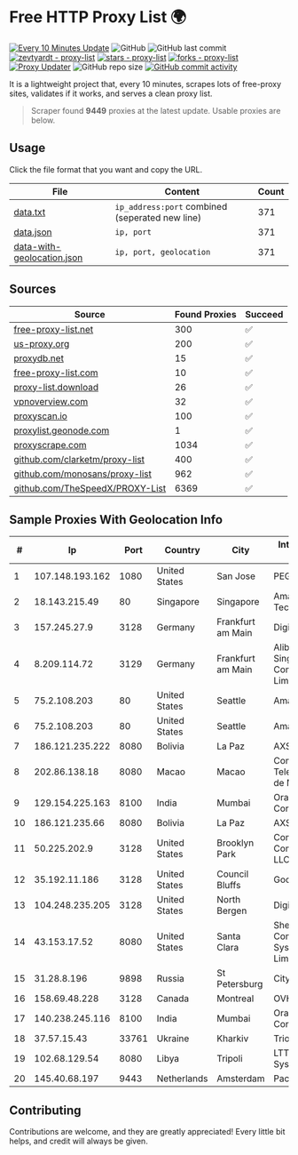 
# Free HTTP Proxy List 🌍

[![Every 10 Minutes Update](https://github.com/mertguvencli/http-proxy-list/actions/workflows/main.yml/badge.svg?branch=main)](https://github.com/mertguvencli/http-proxy-list/actions/workflows/main.yml)
![GitHub](https://img.shields.io/github/license/mertguvencli/http-proxy-list)
![GitHub last commit](https://img.shields.io/github/last-commit/mertguvencli/http-proxy-list)
[![zevtyardt - proxy-list](https://img.shields.io/static/v1?label=zevtyardt&message=proxy-list&color=blue&logo=github)](https://github.com/zevtyardt/proxy-list "Go to GitHub repo")
[![stars - proxy-list](https://img.shields.io/github/stars/zevtyardt/proxy-list?style=social)](https://github.com/zevtyardt/proxy-list)
[![forks - proxy-list](https://img.shields.io/github/forks/zevtyardt/proxy-list?style=social)](https://github.com/zevtyardt/proxy-list)
[![Proxy Updater](https://github.com/zevtyardt/proxy-list/workflows/Proxy%20Updater/badge.svg)](https://github.com/zevtyardt/proxy-list/actions?query=workflow:"Proxy+Updater")
![GitHub repo size](https://img.shields.io/github/repo-size/zevtyardt/proxy-list)
[![GitHub commit activity](https://img.shields.io/github/commit-activity/m/zevtyardt/proxy-list?logo=commits)](https://github.com/zevtyardt/proxy-list/commits/main)

It is a lightweight project that, every 10 minutes, scrapes lots of free-proxy sites, validates if it works, and serves a clean proxy list.

> Scraper found **9449** proxies at the latest update. Usable proxies are below.

## Usage

Click the file format that you want and copy the URL.

|File|Content|Count|
|----|-------|-----|
|[data.txt](https://raw.githubusercontent.com/mertguvencli/http-proxy-list/main/proxy-list/data.txt)|`ip_address:port` combined (seperated new line)|371|
|[data.json](https://raw.githubusercontent.com/mertguvencli/http-proxy-list/main/proxy-list/data.json)|`ip, port`|371|
|[data-with-geolocation.json](https://raw.githubusercontent.com/mertguvencli/http-proxy-list/main/proxy-list/data-with-geolocation.json)|`ip, port, geolocation`|371|

## Sources

|Source|Found Proxies|Succeed|
|------|-------------|-------|
|[free-proxy-list.net](https://free-proxy-list.net)|300|✅|
|[us-proxy.org](https://www.us-proxy.org)|200|✅|
|[proxydb.net](http://proxydb.net)|15|✅|
|[free-proxy-list.com](https://free-proxy-list.com/?page=&port=&type%5B%5D=http&type%5B%5D=https&up_time=0&search=Search)|10|✅|
|[proxy-list.download](https://www.proxy-list.download/HTTP)|26|✅|
|[vpnoverview.com](https://vpnoverview.com/privacy/anonymous-browsing/free-proxy-servers)|32|✅|
|[proxyscan.io](https://www.proxyscan.io)|100|✅|
|[proxylist.geonode.com](https://proxylist.geonode.com/api/proxy-list?limit=300&page=1&sort_by=lastChecked&sort_type=desc&protocols=http,https)|1|✅|
|[proxyscrape.com](https://api.proxyscrape.com/v2/?request=displayproxies&protocol=http&timeout=10000&country=all&ssl=all&anonymity=all)|1034|✅|
|[github.com/clarketm/proxy-list](https://raw.githubusercontent.com/clarketm/proxy-list/master/proxy-list-raw.txt)|400|✅|
|[github.com/monosans/proxy-list](https://raw.githubusercontent.com/monosans/proxy-list/main/proxies/http.txt)|962|✅|
|[github.com/TheSpeedX/PROXY-List](https://raw.githubusercontent.com/TheSpeedX/PROXY-List/master/http.txt)|6369|✅|


## Sample Proxies With Geolocation Info

|#|Ip|Port|Country|City|Internet Service Provider|
|-|--|----|-------|----|-------------------------|
|1|107.148.193.162|1080|United States|San Jose|PEG TECH INC|
|2|18.143.215.49|80|Singapore|Singapore|Amazon Technologies Inc.|
|3|157.245.27.9|3128|Germany|Frankfurt am Main|DigitalOcean, LLC|
|4|8.209.114.72|3129|Germany|Frankfurt am Main|Alibaba.com Singapore E-Commerce Private Limited|
|5|75.2.108.203|80|United States|Seattle|Amazon.com, Inc.|
|6|75.2.108.203|80|United States|Seattle|Amazon.com, Inc.|
|7|186.121.235.222|8080|Bolivia|La Paz|AXS Bolivia S. A.|
|8|202.86.138.18|8080|Macao|Macao|Companhia de Telecomunicacoes de Macau|
|9|129.154.225.163|8100|India|Mumbai|Oracle Corporation|
|10|186.121.235.66|8080|Bolivia|La Paz|AXS Bolivia S. A.|
|11|50.225.202.9|3128|United States|Brooklyn Park|Comcast Cable Communications, LLC|
|12|35.192.11.186|3128|United States|Council Bluffs|Google LLC|
|13|104.248.235.205|3128|United States|North Bergen|DigitalOcean, LLC|
|14|43.153.17.52|8080|United States|Santa Clara|Shenzhen Tencent Computer Systems Company Limited|
|15|31.28.8.196|9898|Russia|St Petersburg|Citytelecom LLC|
|16|158.69.48.228|3128|Canada|Montreal|OVH SAS|
|17|140.238.245.116|8100|India|Mumbai|Oracle Corporation|
|18|37.57.15.43|33761|Ukraine|Kharkiv|Triolan|
|19|102.68.129.54|8080|Libya|Tripoli|LTT Autonomous System|
|20|145.40.68.197|9443|Netherlands|Amsterdam|Packet Host, Inc.|



## Contributing

Contributions are welcome, and they are greatly appreciated! Every
little bit helps, and credit will always be given.


